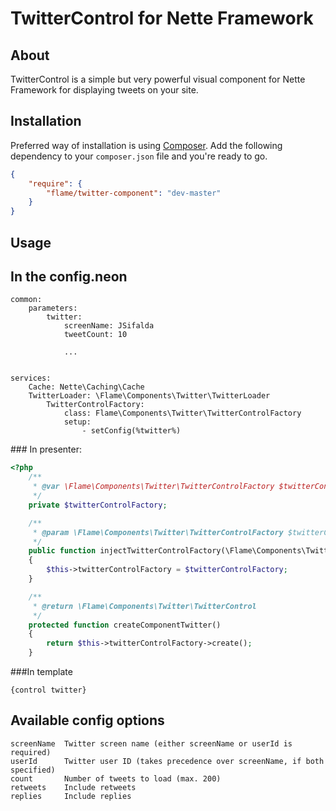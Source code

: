 # TwitterControl for Nette Framework

## About

TwitterControl is a simple but very powerful visual component for
Nette Framework for displaying tweets on your site.


## Installation

Preferred way of installation is using [Composer](http://getcomposer.org).
Add the following dependency to your `composer.json` file and you're ready to go.

```json
{
	"require": {
		"flame/twitter-component": "dev-master"
	}
}
```

## Usage

## In the config.neon

	common:
		parameters:
			twitter:
				screenName: JSifalda
				tweetCount: 10

				...


	services:
		Cache: Nette\Caching\Cache
		TwitterLoader: \Flame\Components\Twitter\TwitterLoader
			TwitterControlFactory:
				class: Flame\Components\Twitter\TwitterControlFactory
				setup:
					- setConfig(%twitter%)

### In presenter:

```php
<?php
	/**
	 * @var \Flame\Components\Twitter\TwitterControlFactory $twitterControlFactory
	 */
	private $twitterControlFactory;

	/**
	 * @param \Flame\Components\Twitter\TwitterControlFactory $twitterControlFactory
	 */
	public function injectTwitterControlFactory(\Flame\Components\Twitter\TwitterControlFactory $twitterControlFactory)
	{
		$this->twitterControlFactory = $twitterControlFactory;
	}

	/**
	 * @return \Flame\Components\Twitter\TwitterControl
	 */
	protected function createComponentTwitter()
	{
		return $this->twitterControlFactory->create();
	}
```

###In template

	{control twitter}

## Available config options

	screenName  Twitter screen name (either screenName or userId is required)
	userId      Twitter user ID (takes precedence over screenName, if both specified)
	count 		Number of tweets to load (max. 200)
	retweets    Include retweets
	replies     Include replies
